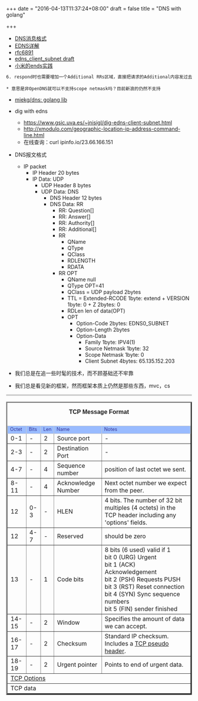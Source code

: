 +++
date = "2016-04-13T11:37:24+08:00"
draft = false
title = "DNS with golang"

+++

* [DNS消息格式](http://www.cnblogs.com/cobbliu/archive/2013/04/02/2996333.html)
* [EDNS详解](http://www.cnblogs.com/cobbliu/p/3188632.html)
* [rfc6891](https://tools.ietf.org/html/rfc6891)
* [edns_client_subnet draft](https://www.ietf.org/id/draft-ietf-dnsop-edns-client-subnet-08.txt)
* [小米的ends实践](http://noops.me/?p=653)
	
```bash
6. respond时也需要增加一个Additional RRs区域，直接把请求的Additional内容发过去就可以(如果支持source netmask，将请求中的source netmask复制到scope netmask中，OpenDNS要求必须支持scope netmask)
```
	* 意思是非OpenDNS就可以不支持scope netmask吗？目前新浪的仍然不支持

* [miekg/dns: golang lib](https://github.com/miekg/dns)
* dig with edns
	* https://www.gsic.uva.es/~jnisigl/dig-edns-client-subnet.html
	* http://xmodulo.com/geographic-location-ip-address-command-line.html
	* 在线查询：curl ipinfo.io/23.66.166.151


* DNS报文格式
	* IP packet
		* IP Header 20 bytes
		* IP Data: UDP
			* UDP Header 8 bytes
			* UDP Data: DNS
				* DNS Header 12 bytes
				* DNS Data: RR
					* RR: Question[]
					* RR: Answer[]
					* RR: Authority[]
					* RR: Additional[]
					* RR
						* QName
						* QType
						* QClass
						* RDLENGTH
						* RDATA
					* RR OPT
						* QName null
						* QType OPT=41
						* QClass = UDP payload 2bytes
						* TTL = Extended-RCODE 1byte: extend + VERSION 1byte: 0 + Z 2bytes: 0
						* RDLen	len of data(OPT)
						* OPT
							* Option-Code 2bytes: EDNS0_SUBNET
							* Option-Length 2bytes
							* Option-Data	
								* Family 1byte: IPV4(1)
								* Source Netmask 1byte: 32
								* Scope Netmask 1byte: 0
								* Client Subnet 4bytes: 65.135.152.203
		

* 我们总是在追一些时髦的技术，而不顾基础还不牢靠

* 我们总是看见新的框架，然而框架本质上仍然是那些东西，mvc，cs


<!-- http://www.tcpipguide.com/free/index.htm -->
<style type="text/css">
div.t-h:hover > div {display:block;}
.t-m-s {font-size:80%;border: 2px solid #ccc;border-spacing:0;border-collapse:collapse;}
.g-h-s {background:#9bf;color:#339;padding:4px; font-size:80%;font-weight:normal;border:1px solid #ccc;}
</style>

<table class="t-m-s">
<div align="center"><table border="3" cellpadding="4" cellspacing="2"><caption align="top"><p align="center"><font face="Arial"><b>TCP Message Format </b></font></p></caption>
<tbody><tr class="g-h-s">
<td>Octet</td>
<td>Bits</td>
<td>Len</td>
<td>Name</td>
<td>Notes</td>
</tr>
<tr>
<td>0-1</td>
<td>-</td>
<td>2</td>
<td>Source port</td>
<td>-</td>
</tr>
<tr>
<td>2-3</td>
<td>-</td>
<td>2</td>
<td>Destination Port</td>
<td>-</td>
</tr>
<tr>
<td>4-7</td>
<td>-</td>
<td>4</td>
<td>Sequence number</td>
<td>position of last octet we sent.</td>
</tr>
<tr>
<td>8-11</td>
<td>-</td>
<td>4</td>
<td>Acknowledge Number</td>
<td>Next octet number we expect from the peer.</td>
</tr>
<tr>
<td>12</td>
<td>0-3</td>
<td>-</td>
<td>HLEN</td>
<td>4 bits. The number of 32 bit multiples (4 octets) in the TCP header including any 'options' fields.</td>
</tr>
<tr>
<td>12</td>
<td>4-7</td>
<td>-</td>
<td>Reserved</td>
<td>should be zero</td>
</tr>
<tr>
<td>13</td>
<td>-</td>
<td>1</td>
<td>Code bits</td>
<td>8 bits (6 used) valid if 1<br>
bit 0 (URG) Urgent<br>
bit 1 (ACK) Acknowledgement<br>
bit 2 (PSH) Requests PUSH<br>
bit 3 (RST) Reset connection<br>
bit 4 (SYN) Sync sequence numbers<br>
bit 5 (FIN) sender finished</td>
</tr>
<tr>
<td>14-15</td>
<td>-</td>
<td>2</td>
<td>Window</td>
<td>Specifies the amount of data we can accept.</td>
</tr>
<tr>
<td>16-17</td>
<td>-</td>
<td>2</td>
<td>Checksum</td>
<td>Standard IP checksum. Includes a <a href="#tcp-check" class="t-db">TCP pseudo header</a>.</td>
</tr>
<tr>
<td>18-19</td>
<td>-</td>
<td>2</td>
<td>Urgent pointer</td>
<td>Points to end of urgent data.</td>
</tr>
<tr class="t-c">
<td colspan="5"><a href="#tcp_opts" class="t-db">TCP Options</a></td>
</tr>
<tr class="t-c">
<td colspan="5">TCP data</td>
</tr>
</tbody>
</div>
</table>
